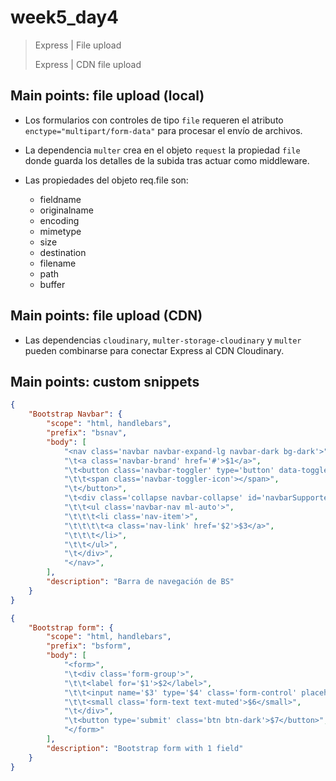 # week5_day4

> Express | File upload
>
> Express | CDN file upload


## Main points: file upload (local)

- Los formularios con controles de tipo `file` requeren el atributo `enctype="multipart/form-data"` para procesar el envío de archivos.

- La dependencia `multer` crea en el objeto `request` la propiedad `file` donde guarda los detalles de la subida tras actuar como middleware.

- Las propiedades del objeto req.file son:

  * fieldname
  * originalname
  * encoding
  * mimetype
  * size
  * destination
  * filename
  * path
  * buffer


## Main points: file upload (CDN)

- Las dependencias `cloudinary`, `multer-storage-cloudinary` y `multer` pueden combinarse para conectar Express al CDN Cloudinary.

## Main points: custom snippets

````json
{
	"Bootstrap Navbar": {
		"scope": "html, handlebars",
		"prefix": "bsnav",
		"body": [
			"<nav class='navbar navbar-expand-lg navbar-dark bg-dark'>",
			"\t<a class='navbar-brand' href='#'>$1</a>",
			"\t<button class='navbar-toggler' type='button' data-toggle='collapse' data-target='#navbarSupportedContent' aria-controls='navbarSupportedContent' aria-expanded='false' aria-label='Toggle navigation'>",
			"\t\t<span class='navbar-toggler-icon'></span>",
			"\t</button>",
			"\t<div class='collapse navbar-collapse' id='navbarSupportedContent'>",
			"\t\t<ul class='navbar-nav ml-auto'>",
			"\t\t\t<li class='nav-item'>",
			"\t\t\t\t<a class='nav-link' href='$2'>$3</a>",
			"\t\t\t</li>",
			"\t\t</ul>",
			"\t</div>",
			"</nav>",
		],
		"description": "Barra de navegación de BS"
	}
}
````



````json
{
	"Bootstrap form": {
		"scope": "html, handlebars",
		"prefix": "bsform",
		"body": [
			"<form>",
			"\t<div class='form-group'>",
			"\t\t<label for='$1'>$2</label>",
			"\t\t<input name='$3' type='$4' class='form-control' placeholder='$5' id='$1'>",
			"\t\t<small class='form-text text-muted'>$6</small>",
			"\t</div>",
			"\t<button type='submit' class='btn btn-dark'>$7</button>",
			"</form>"
		],
		"description": "Bootstrap form with 1 field"
	}
}
````


